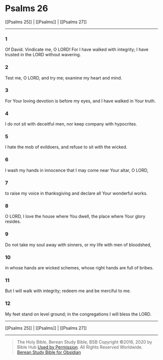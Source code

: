 # Psalms 26

[[Psalms 25]] | [[Psalms]] | [[Psalms 27]]

---

### 1
Of David. Vindicate me, O LORD! For I have walked with integrity; I have trusted in the LORD without wavering.

### 2
Test me, O LORD, and try me; examine my heart and mind.

### 3
For Your loving devotion is before my eyes, and I have walked in Your truth.

### 4
I do not sit with deceitful men, nor keep company with hypocrites.

### 5
I hate the mob of evildoers, and refuse to sit with the wicked.

### 6
I wash my hands in innocence that I may come near Your altar, O LORD,

### 7
to raise my voice in thanksgiving and declare all Your wonderful works.

### 8
O LORD, I love the house where You dwell, the place where Your glory resides.

### 9
Do not take my soul away with sinners, or my life with men of bloodshed,

### 10
in whose hands are wicked schemes, whose right hands are full of bribes.

### 11
But I will walk with integrity; redeem me and be merciful to me.

### 12
My feet stand on level ground; in the congregations I will bless the LORD.

---

[[Psalms 25]] | [[Psalms]] | [[Psalms 27]]

---

> The Holy Bible, Berean Study Bible, BSB
> Copyright &copy;2016, 2020 by Bible Hub
> [Used by Permission](https://berean.bible/terms.htm). All Rights Reserved Worldwide.
> [Berean Study Bible for Obsidian](https://github.com/gapmiss/berean-study-bible-for-obsidian)

